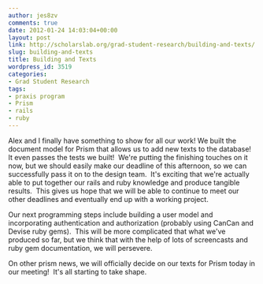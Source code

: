 ```yaml
---
author: jes8zv
comments: true
date: 2012-01-24 14:03:04+00:00
layout: post
link: http://scholarslab.org/grad-student-research/building-and-texts/
slug: building-and-texts
title: Building and Texts
wordpress_id: 3519
categories:
- Grad Student Research
tags:
- praxis program
- Prism
- rails
- ruby
---
```


Alex and I finally have something to show for all our work! We built the document model for Prism that allows us to add new texts to the database!  It even passes the tests we built!  We're putting the finishing touches on it now, but we should easily make our deadline of this afternoon, so we can successfully pass it on to the design team.  It's exciting that we're actually able to put together our rails and ruby knowledge and produce tangible results.  This gives us hope that we will be able to continue to meet our other deadlines and eventually end up with a working project.

Our next programming steps include building a user model and incorporating authentication and authorization (probably using CanCan and Devise ruby gems).  This will be more complicated that what we've produced so far, but we think that with the help of lots of screencasts and ruby gem documentation, we will persevere.

On other prism news, we will officially decide on our texts for Prism today in our meeting!  It's all starting to take shape.
